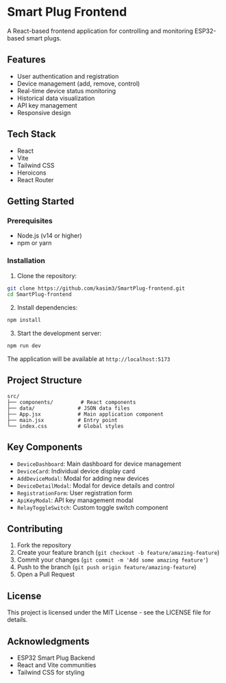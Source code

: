 # Smart Plug Frontend

A React-based frontend application for controlling and monitoring ESP32-based smart plugs.

## Features

- User authentication and registration
- Device management (add, remove, control)
- Real-time device status monitoring
- Historical data visualization
- API key management
- Responsive design

## Tech Stack

- React
- Vite
- Tailwind CSS
- Heroicons
- React Router

## Getting Started

### Prerequisites

- Node.js (v14 or higher)
- npm or yarn

### Installation

1. Clone the repository:

```bash
git clone https://github.com/kasim3/SmartPlug-frontend.git
cd SmartPlug-frontend
```

2. Install dependencies:

```bash
npm install
```

3. Start the development server:

```bash
npm run dev
```

The application will be available at `http://localhost:5173`

## Project Structure

```
src/
├── components/         # React components
├── data/              # JSON data files
├── App.jsx            # Main application component
├── main.jsx           # Entry point
└── index.css          # Global styles
```

## Key Components

- `DeviceDashboard`: Main dashboard for device management
- `DeviceCard`: Individual device display card
- `AddDeviceModal`: Modal for adding new devices
- `DeviceDetailModal`: Modal for device details and control
- `RegistrationForm`: User registration form
- `ApiKeyModal`: API key management modal
- `RelayToggleSwitch`: Custom toggle switch component

## Contributing

1. Fork the repository
2. Create your feature branch (`git checkout -b feature/amazing-feature`)
3. Commit your changes (`git commit -m 'Add some amazing feature'`)
4. Push to the branch (`git push origin feature/amazing-feature`)
5. Open a Pull Request

## License

This project is licensed under the MIT License - see the LICENSE file for details.

## Acknowledgments

- ESP32 Smart Plug Backend
- React and Vite communities
- Tailwind CSS for styling
